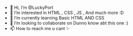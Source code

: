 - 👋 Hi, I’m @LuckyPort
- 👀 I’m interested in HTML , CSS , JS , And much more :D
- 🌱 I’m currently learning Basic HTML AND CSS
- 💞️ I’m looking to collaborate on Dunno know abt this one :)
- 📫 How to reach me u cant ✨

<!---
LuckyPort/LuckyPort is a ✨ special ✨ repository because its `README.md` (this file) appears on your GitHub profile.
You can click the Preview link to take a look at your changes.
--->
